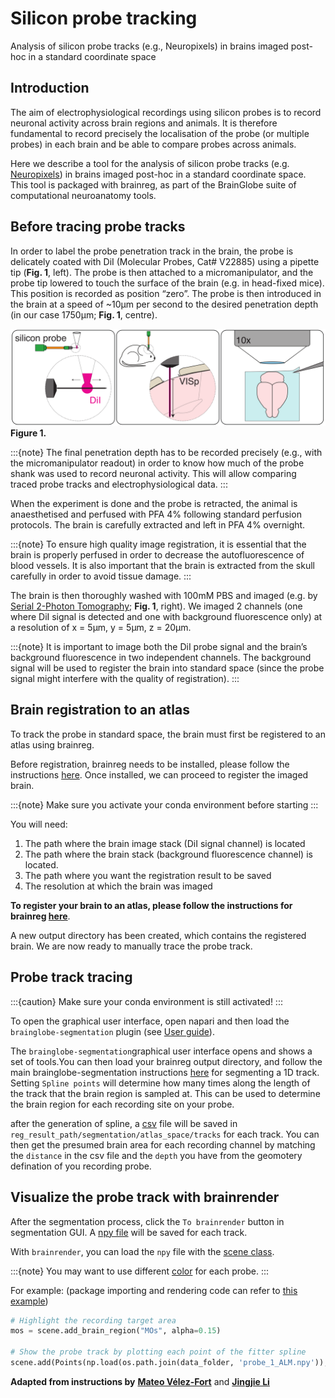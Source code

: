 # Silicon probe tracking
Analysis of silicon probe tracks (e.g., Neuropixels) in brains imaged post-hoc
in a standard coordinate space

## Introduction

The aim of electrophysiological recordings using silicon probes is to record neuronal activity across brain regions 
and animals. It is therefore fundamental to record precisely the localisation of the probe (or multiple probes) in 
each brain and be able to compare probes across animals.

Here we describe a tool for the analysis of silicon probe tracks (e.g. [Neuropixels](https://www.neuropixels.org/)) 
in brains imaged post-hoc in a standard coordinate space. This tool is packaged with brainreg, as part of the 
BrainGlobe suite of computational neuroanatomy tools.

## Before tracing probe tracks

In order to label the probe penetration track in the brain, the probe is delicately coated with DiI 
(Molecular Probes, Cat# V22885) using a pipette tip (**Fig. 1**, left). The probe is then attached to a 
micromanipulator, and the probe tip lowered to touch the surface of the brain (e.g. in head-fixed mice). 
This position is recorded as position “zero”. The probe is then introduced in the brain at a speed of \~10μm 
per second to the desired penetration depth (in our case 1750μm; **Fig. 1**, centre).

![Figure 1.](./images/brainglobe-segmentation-fig1.webp)
**Figure 1.**

:::{note}
The final penetration depth has to be recorded precisely (e.g., with the micromanipulator readout) in order to know 
how much of the probe shank was used to record neuronal activity. This will allow comparing traced probe tracks and 
electrophysiological data.
:::

When the experiment is done and the probe is retracted, the animal is anaesthetised and perfused with PFA 4% following 
standard perfusion protocols. The brain is carefully extracted and left in PFA 4% overnight.

:::{note}
To ensure high quality image registration, it is essential that the brain is properly perfused in order to decrease 
the autofluorescence of blood vessels. It is also important that the brain is extracted from the skull carefully in 
order to avoid tissue damage.
:::

The brain is then thoroughly washed with 100mM PBS and imaged (e.g. by 
[Serial 2-Photon Tomography](https://sainsburywellcomecentre.github.io/OpenSerialSection/acquisition/); **Fig. 1**, 
right). We imaged 2 channels (one where DiI signal is detected and one with background fluorescence only) at a 
resolution of x = 5μm, y = 5μm, z = 20μm.

:::{note}
It is important to image both the DiI probe signal and the brain’s background fluorescence in two independent channels. 
The background signal will be used to register the brain into standard space (since the probe signal might interfere 
with the quality of registration).
:::

## Brain registration to an atlas

To track the probe in standard space, the brain must first be registered to an atlas using brainreg.

Before registration, brainreg needs to be installed, please follow the instructions 
[here](/documentation/brainreg/installation). Once installed, we can proceed to register the imaged brain.

:::{note}
Make sure you activate your conda environment before starting
:::

You will need:

1. The path where the brain image stack (DiI signal channel) is located
2. The path where the brain stack (background fluorescence channel) is located.&#x20;
3. The path where you want the registration result to be saved
4. The resolution at which the brain was imaged

**To register your brain to an atlas, please follow the instructions for brainreg 
[here](/documentation/brainreg/user-guide/brainreg-napari)**.


A new output directory has been created, which contains the registered brain. We are now ready to manually 
trace the probe track.

## Probe track tracing

:::{caution}
Make sure your conda environment is still activated!
:::

To open the graphical user interface, open napari and then load the `brainglobe-segmentation` plugin (see 
[User guide](/documentation/brainglobe-segmentation/user-guide/index)).

The `brainglobe-segmentation`graphical user interface opens and shows a set of tools.You can then load your brainreg output 
directory, and follow the main brainglobe-segmentation instructions [here](./segmenting-1d-tracks) for 
segmenting a 1D track. Setting `Spline points` will determine how many times along the length of the track that 
the brain region is sampled at. This can be used to determine the brain region for each recording site on your probe.

after the generation of spline, a [csv](/documentation/brainglobe-segmentation/output-files) file will be saved in `reg_result_path/segmentation/atlas_space/tracks` for each track. You can then get the presumed brain area for each recording channel by matching the `distance` in the csv file and the `depth` you have from the geomotery defination of you recording probe.

## Visualize the probe track with brainrender
After the segmentation process, click the `To brainrender` button in segmentation GUI. A [npy file](/documentation/brainglobe-segmentation/output-files) will be saved for each track. 

With `brainrender`, you can load the `npy` file with the [scene class](/documentation/brainrender/usage/scene). 

:::{note}
You may want to use different [color](https://github.com/FedeClaudi/myterial) for each probe.
:::

For example: (package importing and rendering code can refer to [this example](https://github.com/brainglobe/brainrender/blob/main/examples/add_cells.py))
```python
# Highlight the recording target area
mos = scene.add_brain_region("MOs", alpha=0.15)

# Show the probe track by plotting each point of the fitter spline
scene.add(Points(np.load(os.path.join(data_folder, 'probe_1_ALM.npy')), name="probe_1", colors="darkred",radius=50))
```

**Adapted from instructions by** [**Mateo Vélez-Fort**](https://www.sainsburywellcome.org/web/people/mateo-velez-fort) and [**Jingjie Li**](https://www.sainsburywellcome.org/web/people/jingjie-li)
